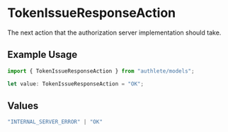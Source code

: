 # TokenIssueResponseAction

The next action that the authorization server implementation should take.

## Example Usage

```typescript
import { TokenIssueResponseAction } from "authlete/models";

let value: TokenIssueResponseAction = "OK";
```

## Values

```typescript
"INTERNAL_SERVER_ERROR" | "OK"
```